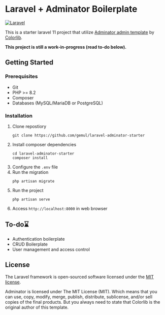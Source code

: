 
# Laravel + Adminator Boilerplate

[![Laravel](https://img.shields.io/badge/Laravel-11.x-green?logo=Laravel&style=flat-square)](https://laravel.com/)

This is a starter laravel 11 project that utilize [Adminator admin template](https://github.com/puikinsh/Adminator-admin-dashboard) by [Colorlib](https://colorlib.com).

**This project is still a work-in-progress (read to-do below).**

## Getting Started
### Prerequisites
- Git
- PHP >= 8.2
- Composer
- Databases (MySQL/MariaDB or PostgreSQL)

### Installation
1. Clone repostiory 
    ```
    git clone https://github.com/gemul/laravel-adminator-starter
    ```
2. Install composer dependencies
    ```
    cd laravel-adminator-starter
    composer install
    ```
3. Configure the ```.env``` file
4. Run the migration
    ``` 
    php artisan migrate
    ```
5. Run the project
    ```
    php artisan serve
    ```
6. Access ```http://localhost:8000``` in web browser

## To-do⌛
- Authentication boilerplate 
- CRUD Boilerplate
- User management and access control

## License

The Laravel framework is open-sourced software licensed under the [MIT license](https://opensource.org/licenses/MIT).

Adminator is licensed under The MIT License (MIT). Which means that you can use, copy, modify, merge, publish, distribute, sublicense, and/or sell copies of the final products. But you always need to state that Colorlib is the original author of this template.